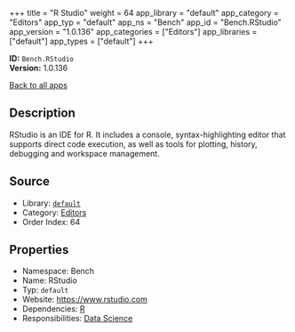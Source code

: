 ﻿+++
title = "R Studio"
weight = 64
app_library = "default"
app_category = "Editors"
app_typ = "default"
app_ns = "Bench"
app_id = "Bench.RStudio"
app_version = "1.0.136"
app_categories = ["Editors"]
app_libraries = ["default"]
app_types = ["default"]
+++

**ID:** `Bench.RStudio`  
**Version:** 1.0.136  
<!--more-->

[Back to all apps](/apps/)

## Description
RStudio is an IDE for R.
It includes a console, syntax-highlighting editor that supports
direct code execution, as well as tools for plotting, history,
debugging and workspace management.

## Source

* Library: [`default`](/app_libraries/default)
* Category: [Editors](/app_categories/editors)
* Order Index: 64

## Properties

* Namespace: Bench
* Name: RStudio
* Typ: `default`
* Website: <https://www.rstudio.com>
* Dependencies: [R](/apps/Bench.R)
* Responsibilities: [Data Science](/apps/Bench.Group.DataScience)

